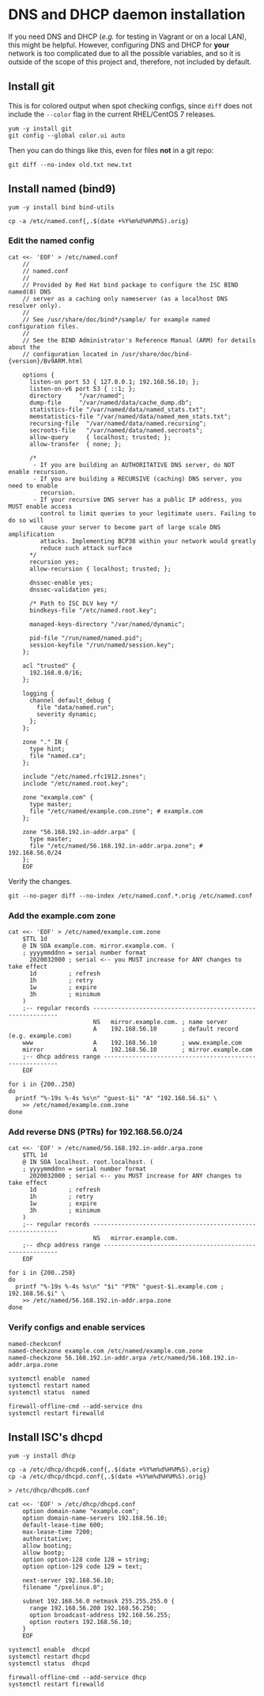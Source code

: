 # DNS and DHCP daemon installation

If you need DNS and DHCP (_e.g._ for testing in Vagrant or on a local LAN),
this might be helpful.  However, configuring DNS and DHCP for **your**
network is too complicated due to all the possible variables, and so it is
outside of the scope of this project and, therefore, not included by default.



## Install git

This is for colored output when spot checking configs, since `diff` does not include the `--color` flag in the current RHEL/CentOS 7 releases.

	yum -y install git
	git config --global color.ui auto

Then you can do things like this, even for files **not** in a git repo:

	git diff --no-index old.txt new.txt



## Install named (bind9)

	yum -y install bind bind-utils

	cp -a /etc/named.conf{,.$(date +%Y%m%d%H%M%S).orig}



### Edit the named config

	cat <<- 'EOF' > /etc/named.conf
		//
		// named.conf
		//
		// Provided by Red Hat bind package to configure the ISC BIND named(8) DNS
		// server as a caching only nameserver (as a localhost DNS resolver only).
		//
		// See /usr/share/doc/bind*/sample/ for example named configuration files.
		//
		// See the BIND Administrator's Reference Manual (ARM) for details about the
		// configuration located in /usr/share/doc/bind-{version}/Bv9ARM.html

		options {
		  listen-on port 53 { 127.0.0.1; 192.168.56.10; };
		  listen-on-v6 port 53 { ::1; };
		  directory 	"/var/named";
		  dump-file 	"/var/named/data/cache_dump.db";
		  statistics-file "/var/named/data/named_stats.txt";
		  memstatistics-file "/var/named/data/named_mem_stats.txt";
		  recursing-file  "/var/named/data/named.recursing";
		  secroots-file   "/var/named/data/named.secroots";
		  allow-query     { localhost; trusted; };
		  allow-transfer  { none; };

		  /*
		   - If you are building an AUTHORITATIVE DNS server, do NOT enable recursion.
		   - If you are building a RECURSIVE (caching) DNS server, you need to enable
		     recursion.
		   - If your recursive DNS server has a public IP address, you MUST enable access
		     control to limit queries to your legitimate users. Failing to do so will
		     cause your server to become part of large scale DNS amplification
		     attacks. Implementing BCP38 within your network would greatly
		     reduce such attack surface
		  */
		  recursion yes;
		  allow-recursion { localhost; trusted; };

		  dnssec-enable yes;
		  dnssec-validation yes;

		  /* Path to ISC DLV key */
		  bindkeys-file "/etc/named.root.key";

		  managed-keys-directory "/var/named/dynamic";

		  pid-file "/run/named/named.pid";
		  session-keyfile "/run/named/session.key";
		};

		acl "trusted" {
		  192.168.0.0/16;
		};

		logging {
		  channel default_debug {
		    file "data/named.run";
		    severity dynamic;
		  };
		};

		zone "." IN {
		  type hint;
		  file "named.ca";
		};

		include "/etc/named.rfc1912.zones";
		include "/etc/named.root.key";

		zone "example.com" {
		  type master;
		  file "/etc/named/example.com.zone"; # example.com
		};

		zone "56.168.192.in-addr.arpa" {
		  type master;
		  file "/etc/named/56.168.192.in-addr.arpa.zone"; # 192.168.56.0/24
		};
		EOF

Verify the changes.

	git --no-pager diff --no-index /etc/named.conf.*.orig /etc/named.conf



### Add the example.com zone

	cat <<- 'EOF' > /etc/named/example.com.zone
		$TTL 1d
		@ IN SOA example.com. mirror.example.com. (
		; yyyymmddnn = serial number format
		  2020032000 ; serial <-- you MUST increase for ANY changes to take effect
		  1d         ; refresh
		  1h         ; retry
		  1w         ; expire
		  3h         ; minimum
		)
		;-- regular records ------------------------------------------------------------
		                    NS   mirror.example.com. ; name server
		                    A    192.168.56.10       ; default record (e.g. example.com)
		www                 A    192.168.56.10       ; www.example.com
		mirror              A    192.168.56.10       ; mirror.example.com
		;-- dhcp address range ---------------------------------------------------------
		EOF

	for i in {200..250}
	do
	  printf "%-19s %-4s %s\n" "guest-$i" "A" "192.168.56.$i" \
	    >> /etc/named/example.com.zone
	done



### Add reverse DNS (PTRs) for 192.168.56.0/24

	cat <<- 'EOF' > /etc/named/56.168.192.in-addr.arpa.zone
		$TTL 1d
		@ IN SOA localhost. root.localhost. (
		; yyyymmddnn = serial number format
		  2020032000 ; serial <-- you MUST increase for ANY changes to take effect
		  1d         ; refresh
		  1h         ; retry
		  1w         ; expire
		  3h         ; minimum
		)
		;-- regular records ------------------------------------------------------------
		                    NS   mirror.example.com.
		;-- dhcp address range ---------------------------------------------------------
		EOF

	for i in {200..250}
	do
	  printf "%-19s %-4s %s\n" "$i" "PTR" "guest-$i.example.com ; 192.168.56.$i" \
	    >> /etc/named/56.168.192.in-addr.arpa.zone
	done



### Verify configs and enable services

	named-checkconf
	named-checkzone example.com /etc/named/example.com.zone
	named-checkzone 56.168.192.in-addr.arpa /etc/named/56.168.192.in-addr.arpa.zone

	systemctl enable  named
	systemctl restart named
	systemctl status  named

	firewall-offline-cmd --add-service dns
	systemctl restart firewalld



## Install ISC's dhcpd

	yum -y install dhcp

	cp -a /etc/dhcp/dhcpd6.conf{,.$(date +%Y%m%d%H%M%S).orig}
	cp -a /etc/dhcp/dhcpd.conf{,.$(date +%Y%m%d%H%M%S).orig}

	> /etc/dhcp/dhcpd6.conf

	cat <<- 'EOF' > /etc/dhcp/dhcpd.conf
		option domain-name "example.com";
		option domain-name-servers 192.168.56.10;
		default-lease-time 600;
		max-lease-time 7200;
		authoritative;
		allow booting;
		allow bootp;
		option option-128 code 128 = string;
		option option-129 code 129 = text;

		next-server 192.168.56.10;
		filename "/pxelinux.0";

		subnet 192.168.56.0 netmask 255.255.255.0 {
		  range 192.168.56.200 192.168.56.250;
		  option broadcast-address 192.168.56.255;
		  option routers 192.168.56.10;
		}
		EOF

	systemctl enable  dhcpd
	systemctl restart dhcpd
	systemctl status  dhcpd

	firewall-offline-cmd --add-service dhcp
	systemctl restart firewalld


